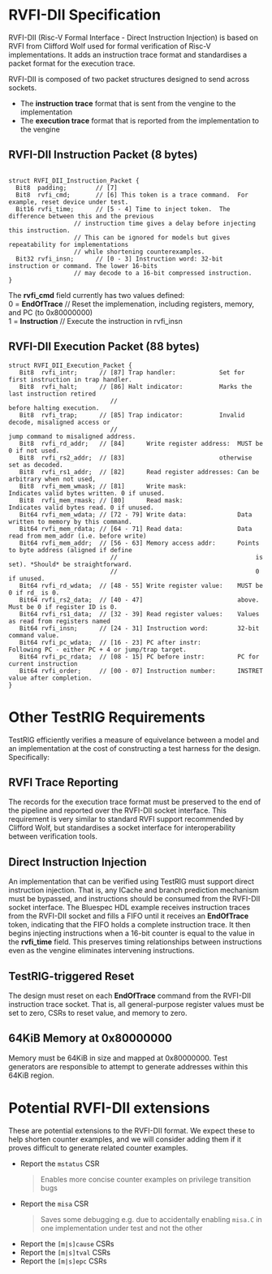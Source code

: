 # RVFI-DII Specification

RVFI-DII (Risc-V Formal Interface - Direct Instruction Injection) is based on RVFI from
Clifford Wolf used for formal verification of Risc-V implementations. It adds an instruction
trace format and standardises a packet format for the execution trace.

RVFI-DII is composed of two packet structures designed to send across sockets.
 * The **instruction trace** format that is sent from the vengine to the implementation
 * The **execution trace** format that is reported from the implementation to the vengine

## RVFI-DII Instruction Packet (8 bytes)
 ~~~

struct RVFI_DII_Instruction_Packet {
   Bit8  padding;        // [7]
   Bit8  rvfi_cmd;       // [6] This token is a trace command.  For example, reset device under test.
   Bit16 rvfi_time;      // [5 - 4] Time to inject token.  The difference between this and the previous
                   // instruction time gives a delay before injecting this instruction.
                   // This can be ignored for models but gives repeatability for implementations
                   // while shortening counterexamples.
   Bit32 rvfi_insn;      // [0 - 3] Instruction word: 32-bit instruction or command. The lower 16-bits
                   // may decode to a 16-bit compressed instruction.
}
~~~

The **rvfi_cmd** field currently has two values defined:  
0 = **EndOfTrace** // Reset the implemenation, including registers, memory, and PC (to 0x80000000)  
1 = **Instruction** // Execute the instruction in rvfi_insn  

## RVFI-DII Execution Packet (88 bytes)
~~~
struct RVFI_DII_Execution_Packet {
   Bit8  rvfi_intr;      // [87] Trap handler:            Set for first instruction in trap handler.
   Bit8  rvfi_halt;      // [86] Halt indicator:          Marks the last instruction retired 
                            //                                      before halting execution.
   Bit8  rvfi_trap;      // [85] Trap indicator:          Invalid decode, misaligned access or
                            //                                      jump command to misaligned address.
   Bit8  rvfi_rd_addr;   // [84]      Write register address:  MUST be 0 if not used.
   Bit8  rvfi_rs2_addr;  // [83]                          otherwise set as decoded.
   Bit8  rvfi_rs1_addr;  // [82]      Read register addresses: Can be arbitrary when not used,
   Bit8  rvfi_mem_wmask; // [81]      Write mask:              Indicates valid bytes written. 0 if unused.
   Bit8  rvfi_mem_rmask; // [80]      Read mask:               Indicates valid bytes read. 0 if unused.
   Bit64 rvfi_mem_wdata; // [72 - 79] Write data:              Data written to memory by this command.
   Bit64 rvfi_mem_rdata; // [64 - 71] Read data:               Data read from mem_addr (i.e. before write)
   Bit64 rvfi_mem_addr;  // [56 - 63] Memory access addr:      Points to byte address (aligned if define
                            //                                      is set). *Should* be straightforward.
                            //                                      0 if unused.
   Bit64 rvfi_rd_wdata;  // [48 - 55] Write register value:    MUST be 0 if rd_ is 0.
   Bit64 rvfi_rs2_data;  // [40 - 47]                          above. Must be 0 if register ID is 0.
   Bit64 rvfi_rs1_data;  // [32 - 39] Read register values:    Values as read from registers named
   Bit64 rvfi_insn;      // [24 - 31] Instruction word:        32-bit command value.
   Bit64 rvfi_pc_wdata;  // [16 - 23] PC after instr:          Following PC - either PC + 4 or jump/trap target.
   Bit64 rvfi_pc_rdata;  // [08 - 15] PC before instr:         PC for current instruction
   Bit64 rvfi_order;     // [00 - 07] Instruction number:      INSTRET value after completion.
}
~~~

# Other TestRIG Requirements

TestRIG efficiently verifies a measure of equivelance between a model and an implementation at the cost of constructing
a test harness for the design.
Specifically:

## RVFI Trace Reporting
The records for the execution trace format must be preserved to the end of the pipeline and reported over the RVFI-DII
socket interface.
This requirement is very similar to standard RVFI support recommended by Clifford Wolf, but standardises a socket interface
for interoperability between verification tools.

## Direct Instruction Injection
An implementation that can be verified using TestRIG must support direct instruction injection.
That is, any ICache and branch prediction mechanism must be bypassed, and instructions should be consumed
from the RVFI-DII socket interface.
The Bluespec HDL example receives instruction traces from the RVFI-DII socket and fills a FIFO until it receives
an **EndOfTrace** token, indicating that the FIFO holds a complete instruction trace.
It then begins injecting instructions when a 16-bit counter is equal to the value in the **rvfi_time** field.
This preserves timing relationships between instructions even as the vengine eliminates intervening instructions.

## TestRIG-triggered Reset
The design must reset on each **EndOfTrace** command from the RVFI-DII instruction trace socket.
That is, all general-purpose register values must be set to zero, CSRs to reset value, and memory to zero.

## 64KiB Memory at 0x80000000
Memory must be 64KiB in size and mapped at 0x80000000.
Test generators are responsible to attempt to generate addresses within this 64KiB region.

# Potential RVFI-DII extensions

These are potential extensions to the RVFI-DII format. We expect these to help shorten counter examples, and we will consider adding them if it proves difficult to generate related counter examples.

- Report the `mstatus` CSR
  > Enables more concise counter examples on privilege transition bugs
- Report the `misa` CSR
  > Saves some debugging e.g. due to accidentally enabling `misa.C` in one implementation under test and not the other
- Report the `[m|s]cause` CSRs
- Report the `[m|s]tval` CSRs
- Report the `[m|s]epc` CSRs

